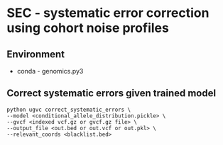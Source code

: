 # SEC - systematic error correction using cohort noise profiles
## Environment
- conda - genomics.py3

## Correct systematic errors given trained model
```
python ugvc correct_systematic_errors \
--model <conditional_allele_distribution.pickle> \
--gvcf <indexed vcf.gz or gvcf.gz file> \
--output_file <out.bed or out.vcf or out.pkl> \
--relevant_coords <blacklist.bed>
```
```
